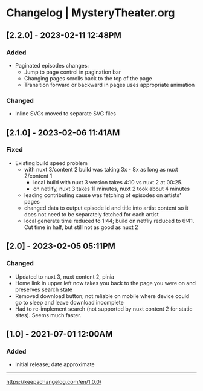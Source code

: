 # Changelog | MysteryTheater.org

## [2.2.0] - 2023-02-11 12:48PM

### Added

* Paginated episodes changes:
  * Jump to page control in pagination bar
  * Changing pages scrolls back to the top of the page
  * Transition forward or backward in pages uses appropriate animation

### Changed

* Inline SVGs moved to separate SVG files

## [2.1.0] - 2023-02-06 11:41AM

### Fixed

* Existing build speed problem
  * with nuxt 3/content 2 build was taking 3x - 8x as long as nuxt 2/content 1
    * local build with nuxt 3 version takes 4:10 vs nuxt 2 at 00:25.
    * on netlify, nuxt 3 takes 11 minutes, nuxt 2 took about 4 minutes
  * leading contributing cause was fetching of episodes on artists' pages
  * changed data to output episode id and title into artist content so it does not need to be separately fetched for each artist
  * local generate time reduced to 1:44; build on netfliy reduced to 6:41. Cut time in half, but still not as good as nuxt 2

## [2.0] - 2023-02-05 05:11PM

### Changed

* Updated to nuxt 3, nuxt content 2, pinia
* Home link in upper left now takes you back to the page you were on and preserves search state
* Removed download button; not reliable on mobile where device could go to sleep and leave download incomplete
* Had to re-implement search (not supported by nuxt content 2 for static sites). Seems much faster.

## [1.0] - 2021-07-01 12:00AM

### Added

* Initial release; date approximate

---

https://keepachangelog.com/en/1.0.0/
